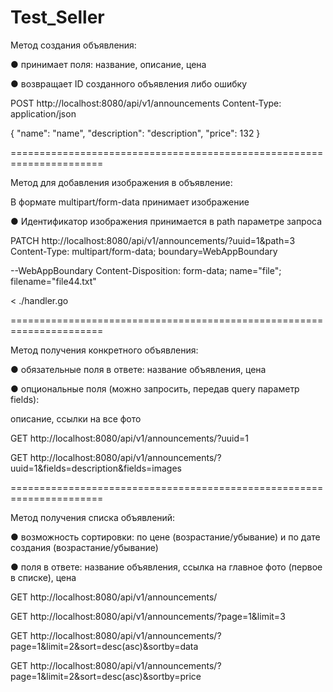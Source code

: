 # Test_Seller

Метод создания объявления:

● принимает поля: название, описание, цена

● возвращает ID созданного объявления либо ошибку

POST http://localhost:8080/api/v1/announcements
Content-Type: application/json

{
"name": "name",
"description": "description",
"price": 132
}

======================================================================

Метод для добавления изображения в
объявление:

В формате multipart/form-data принимает изображение

● Идентификатор изображения принимается в path параметре запроса

PATCH  http://localhost:8080/api/v1/announcements/?uuid=1&path=3
Content-Type: multipart/form-data; boundary=WebAppBoundary

--WebAppBoundary
Content-Disposition: form-data; name="file"; filename="file44.txt"

< ./handler.go

======================================================================

Метод получения конкретного объявления:

● обязательные поля в ответе: название объявления, цена

● опциональные поля (можно запросить, передав query параметр fields):

описание, ссылки на все фото

GET http://localhost:8080/api/v1/announcements/?uuid=1

GET http://localhost:8080/api/v1/announcements/?uuid=1&fields=description&fields=images

======================================================================

Метод получения списка объявлений:

● возможность сортировки: по цене (возрастание/убывание) и по
дате создания (возрастание/убывание)

● поля в ответе: название объявления, ссылка на главное фото (первое в
списке), цена

GET http://localhost:8080/api/v1/announcements/

GET http://localhost:8080/api/v1/announcements/?page=1&limit=3

GET http://localhost:8080/api/v1/announcements/?page=1&limit=2&sort=desc(asc)&sortby=data

GET http://localhost:8080/api/v1/announcements/?page=1&limit=2&sort=desc(asc)&sortby=price